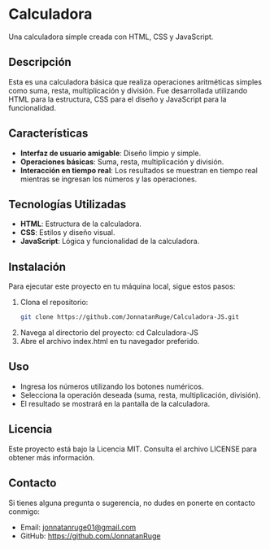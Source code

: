 # Calculadora

Una calculadora simple creada con HTML, CSS y JavaScript.

## Descripción

Esta es una calculadora básica que realiza operaciones aritméticas simples como suma, resta, multiplicación y división. Fue desarrollada utilizando HTML para la estructura, CSS para el diseño y JavaScript para la funcionalidad.

## Características

- **Interfaz de usuario amigable**: Diseño limpio y simple.
- **Operaciones básicas**: Suma, resta, multiplicación y división.
- **Interacción en tiempo real**: Los resultados se muestran en tiempo real mientras se ingresan los números y las operaciones.

## Tecnologías Utilizadas

- **HTML**: Estructura de la calculadora.
- **CSS**: Estilos y diseño visual.
- **JavaScript**: Lógica y funcionalidad de la calculadora.

## Instalación

Para ejecutar este proyecto en tu máquina local, sigue estos pasos:

1. Clona el repositorio:
   ```bash
   git clone https://github.com/JonnatanRuge/Calculadora-JS.git
2. Navega al directorio del proyecto:
   cd Calculadora-JS
3. Abre el archivo index.html en tu navegador preferido.

## Uso
- Ingresa los números utilizando los botones numéricos.
- Selecciona la operación deseada (suma, resta, multiplicación, división).
- El resultado se mostrará en la pantalla de la calculadora.

## Licencia
Este proyecto está bajo la Licencia MIT. Consulta el archivo LICENSE para obtener más información.

## Contacto
Si tienes alguna pregunta o sugerencia, no dudes en ponerte en contacto conmigo:

- Email: jonnatanruge01@gmail.com
- GitHub: https://github.com/JonnatanRuge
